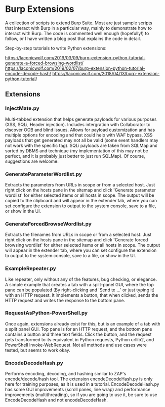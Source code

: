 # Burp Extensions
A collection of scripts to extend Burp Suite. Most are just sample scripts that interact with Burp in a particular way, mainly to demonstrate how to interact with Burp. The code is commented well enough (hopefully!) to follow, or I have written a blog post that explains the code in detail.

Step-by-step tutorials to write Python extensions:

https://laconicwolf.com/2019/03/09/burp-extension-python-tutorial-generate-a-forced-browsing-wordlist/
https://laconicwolf.com/2019/02/07/burp-extension-python-tutorial-encode-decode-hash/
https://laconicwolf.com/2018/04/13/burp-extension-python-tutorial/

## Extensions

### InjectMate.py
Multi-tabbed extension that helps generate payloads for various purposes (XSS, SQLi, Header injection). Includes intergration with Collaborator to discover OOB and blind issues. Allows for payload customization and has multiple options for encoding and that could help with WAF bypass. XSS payloads that get generated may not all be valid (some event handlers may not work with the specific tag). SQLi payloads are taken from SQLMap and sorted by DBMS and technique (my implementation of this may not be perfect, and it is probably just better to just run SQLMap). Of course, suggestions are welcome. 

### GenerateParameterWordlist.py
Extracts the parameters from URLs in scope or from a selected host. Just right click on the hosts pane in the sitemap and click 'Generate parameter wordlist' for either selected items or all hosts in scope. The output will be copied to the clipboard and will appear in the extender tab, where you can set configure the extension to output to the system console, save to a file, or show in the UI.

### GenerateForcedBrowseWordlist.py
Extracts the filenames from URLs in scope or from a selected host. Just right click on the hosts pane in the sitemap and click 'Generate forced browsing wordlist' for either selected items or all hosts in scope. The output will appear in the extender tab, where you can set configure the extension to output to the system console, save to a file, or show in the UI.

### ExampleRepeater.py
Like repeater, only without any of the features, bug checking, or elegance. A simple example that creates a tab with a split-panel GUI, where the top pane can be populated (By right-clicking and 'Send to ...' or just typing it) with an HTTP request. It implements a button, that when clicked, sends the HTTP request and writes the response to the bottom pane.

### RequestAsPython-PowerShell.py
Once again, extensions already exist for this, but is an example of a tab with a split panel GUI. Top pane is for an HTTP request, and the bottom pane contains a button and three text fields. Click the button, and the request gets transformed to its equivalent in Python requests, Python urllib2, and PowerShell Invoke-WebRequest. Not all methods and use cases were tested, but seems to work okay.

### EncodeDecodeHash.py
Performs encoding, decoding, and hashing similar to ZAP's encode/decode/hash tool. The extension encodeDecodeHash.py is only here for training purposes, as it is used in a tutorial. EncodeDecodeHash.py has some GUI improvements (scroll panes, line wrap) and performance improvements (multithreading), so if you are going to use it, be sure to use EncodeDecodeHash and not encodeDecodeHash. 
